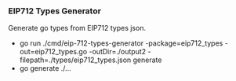 ### EIP712 Types Generator

Generate go types from EIP712 types json.

- go run ./cmd/eip-712-types-generator -package=eip712_types -out=eip712_types.go -outDir=./output2 -filepath=./types/eip712_types.json generate
- go generate ./...
